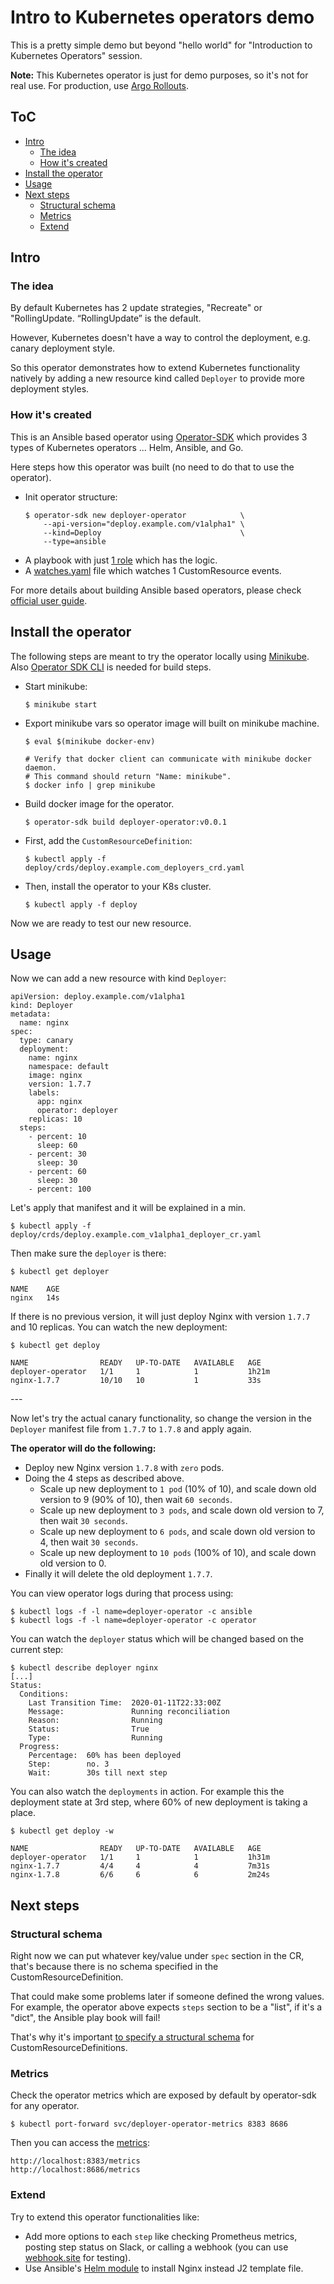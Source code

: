<!-- omit in toc -->
# Intro to Kubernetes operators demo
This is a pretty simple demo but beyond "hello world" for "Introduction to Kubernetes Operators" session.

**Note:** This Kubernetes operator is just for demo purposes, so it's not for real use. For production, use [Argo Rollouts](https://argoproj.github.io/argo-rollouts/).

<!-- omit in toc -->
## ToC
- [Intro](#intro)
  - [The idea](#the-idea)
  - [How it's created](#how-its-created)
- [Install the operator](#install-the-operator)
- [Usage](#usage)
- [Next steps](#next-steps)
  - [Structural schema](#structural-schema)
  - [Metrics](#metrics)
  - [Extend](#extend)

## Intro

### The idea
By default Kubernetes has 2 update strategies, "Recreate" or "RollingUpdate. “RollingUpdate” is the default.

However, Kubernetes doesn't have a way to control the deployment, e.g. canary deployment style.

So this operator demonstrates how to extend Kubernetes functionality natively by adding a new resource kind called `Deployer` to provide more deployment styles.

### How it's created
This is an Ansible based operator using [Operator-SDK](https://github.com/operator-framework/operator-sdk) which provides 3 types of Kubernetes operators ... Helm, Ansible, and Go.

Here steps how this operator was built (no need to do that to use the operator).

- Init operator structure:
  ```
  $ operator-sdk new deployer-operator            \
      --api-version="deploy.example.com/v1alpha1" \
      --kind=Deploy                               \
      --type=ansible
  ```
- A playbook with just [1 role](roles/deployer) which has the logic.
- A [watches.yaml](watches.yaml) file which watches 1 CustomResource events.

For more details about building Ansible based operators, please check [official user guide](https://github.com/operator-framework/operator-sdk/blob/master/doc/ansible/user-guide.md).


## Install the operator

The following steps are meant to try the operator locally using [Minikube](https://minikube.sigs.k8s.io/). Also [Operator SDK CLI](https://github.com/operator-framework/operator-sdk/blob/master/doc/user/install-operator-sdk.md) is needed for build steps.

- Start minikube:
  ```
  $ minikube start
  ```
- Export minikube vars so operator image will built on minikube machine.
  ```
  $ eval $(minikube docker-env)

  # Verify that docker client can communicate with minikube docker daemon.
  # This command should return "Name: minikube".
  $ docker info | grep minikube
  ```
- Build docker image for the operator.
  ```
  $ operator-sdk build deployer-operator:v0.0.1
  ```
- First, add the `CustomResourceDefinition`:
  ```
  $ kubectl apply -f deploy/crds/deploy.example.com_deployers_crd.yaml
  ```
- Then, install the operator to your K8s cluster.
  ```
  $ kubectl apply -f deploy
  ```

Now we are ready to test our new resource.


## Usage

Now we can add a new resource with kind `Deployer`:

```
apiVersion: deploy.example.com/v1alpha1
kind: Deployer
metadata:
  name: nginx
spec:
  type: canary
  deployment:
    name: nginx
    namespace: default
    image: nginx
    version: 1.7.7
    labels:
      app: nginx
      operator: deployer
    replicas: 10
  steps:
    - percent: 10
      sleep: 60
    - percent: 30
      sleep: 30
    - percent: 60
      sleep: 30
    - percent: 100
```

Let's apply that manifest and it will be explained in a min.
```
$ kubectl apply -f deploy/crds/deploy.example.com_v1alpha1_deployer_cr.yaml
```

Then make sure the `deployer` is there:
```
$ kubectl get deployer

NAME    AGE
nginx   14s
```

If there is no previous version, it will just deploy Nginx with version `1.7.7` and 10 replicas. You can watch the new deployment:
```
$ kubectl get deploy

NAME                READY   UP-TO-DATE   AVAILABLE   AGE
deployer-operator   1/1     1            1           1h21m
nginx-1.7.7         10/10   10           1           33s
```

\---

Now let's try the actual canary functionality, so change the version in the `Deployer` manifest file from `1.7.7` to `1.7.8` and apply again.

**The operator will do the following:**
- Deploy new Nginx version `1.7.8` with `zero` pods.
- Doing the 4 steps as described above.
  - Scale up new deployment to `1 pod` (10% of 10), and scale down old version to 9 (90% of 10), then wait `60 seconds`.
  - Scale up new deployment to `3 pods`, and scale down old version to 7, then wait `30 seconds`.
  - Scale up new deployment to `6 pods`, and scale down old version to 4, then wait `30 seconds`.
  - Scale up new deployment  to `10 pods` (100% of 10), and scale down old version to 0.
- Finally it will delete the old deployment `1.7.7`.

You can view operator logs during that process using:
```
$ kubectl logs -f -l name=deployer-operator -c ansible
$ kubectl logs -f -l name=deployer-operator -c operator
```

You can watch the `deployer` status which will be changed based on the current step:
```
$ kubectl describe deployer nginx
[...]
Status:
  Conditions:
    Last Transition Time:  2020-01-11T22:33:00Z
    Message:               Running reconciliation
    Reason:                Running
    Status:                True
    Type:                  Running
  Progress:
    Percentage:  60% has been deployed
    Step:        no. 3
    Wait:        30s till next step
```

You can also watch the `deployments` in action. For example this the deployment state at 3rd step, where 60% of new deployment is taking a place.
```
$ kubectl get deploy -w

NAME                READY   UP-TO-DATE   AVAILABLE   AGE
deployer-operator   1/1     1            1           1h31m
nginx-1.7.7         4/4     4            4           7m31s
nginx-1.7.8         6/6     6            6           2m24s
```

## Next steps

### Structural schema
Right now we can put whatever key/value under `spec` section in the CR, that's because there is no schema specified in the CustomResourceDefinition.

That could make some problems later if someone defined the wrong values. For example, the operator above expects `steps` section to be a "list", if it's a "dict", the Ansible play book will fail!

That's why it's important [to specify a structural schema](https://kubernetes.io/docs/tasks/access-kubernetes-api/custom-resources/custom-resource-definitions/#specifying-a-structural-schema) for CustomResourceDefinitions.

### Metrics
Check the operator metrics which are exposed by default by operator-sdk for any operator.
```
$ kubectl port-forward svc/deployer-operator-metrics 8383 8686
```

Then you can access the [metrics](https://github.com/operator-framework/operator-sdk/blob/master/doc/user/metrics/README.md):
```
http://localhost:8383/metrics
http://localhost:8686/metrics
```

### Extend
Try to extend this operator functionalities like:
- Add more options to each `step` like checking Prometheus metrics, posting step status on Slack, or calling a webhook (you can use [webhook.site](https://webhook.site/) for testing).
- Use Ansible's [Helm module](https://docs.ansible.com/ansible/latest/modules/helm_module.html) to install Nginx instead J2 template file.
